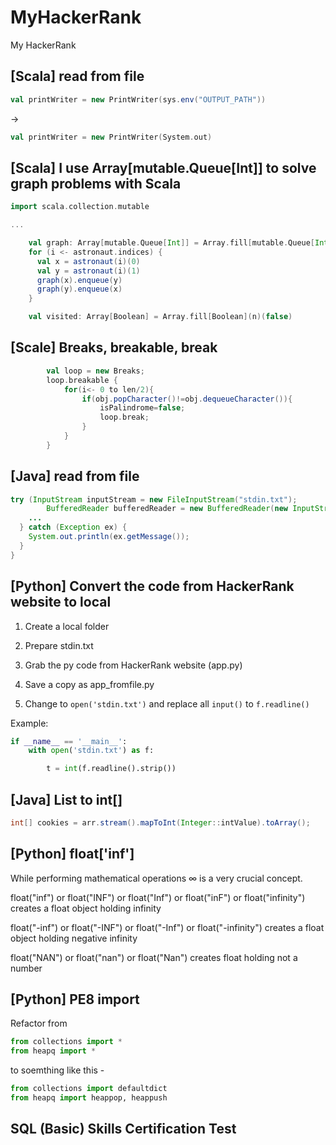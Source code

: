 # MyHackerRank

My HackerRank

## [Scala] read from file

```scala
val printWriter = new PrintWriter(sys.env("OUTPUT_PATH"))
```

->

```scala
val printWriter = new PrintWriter(System.out)
```

## [Scala] I use Array[mutable.Queue[Int]] to solve graph problems with Scala

```scala
import scala.collection.mutable

...

    val graph: Array[mutable.Queue[Int]] = Array.fill[mutable.Queue[Int]](n)(mutable.Queue[Int]())
    for (i <- astronaut.indices) {
      val x = astronaut(i)(0)
      val y = astronaut(i)(1)
      graph(x).enqueue(y)
      graph(y).enqueue(x)
    }

    val visited: Array[Boolean] = Array.fill[Boolean](n)(false)
```

## [Scale] Breaks, breakable, break

```scala
        val loop = new Breaks;
        loop.breakable {
            for(i<- 0 to len/2){
                if(obj.popCharacter()!=obj.dequeueCharacter()){
                    isPalindrome=false;
                    loop.break;
                }
            }
        }
```

## [Java] read from file

```java
try (InputStream inputStream = new FileInputStream("stdin.txt");
        BufferedReader bufferedReader = new BufferedReader(new InputStreamReader(inputStream));) {
    ...
  } catch (Exception ex) {
    System.out.println(ex.getMessage());
  }
}
```

## [Python] Convert the code from HackerRank website to local

1. Create a local folder

2. Prepare stdin.txt

3. Grab the py code from HackerRank website (app.py)

4. Save a copy as app_fromfile.py

5. Change to `open('stdin.txt')` and replace all `input()` to `f.readline()`

Example:

```python
if __name__ == '__main__':
    with open('stdin.txt') as f:

        t = int(f.readline().strip())
```

## [Java] List<Integer> to int[]

```java
int[] cookies = arr.stream().mapToInt(Integer::intValue).toArray();
```

## [Python] float['inf']

While performing mathematical operations ∞ is a very crucial concept.

float("inf") or float("INF") or float("Inf") or float("inF") or float("infinity") creates a float object holding infinity

float("-inf") or float("-INF") or float("-Inf") or float("-infinity") creates a float object holding negative infinity

float("NAN") or float("nan") or float("Nan") creates float holding not a number

## [Python] PE8 import

Refactor from

```python
from collections import *
from heapq import *
```

to soemthing like this -

```python
from collections import defaultdict
from heapq import heappop, heappush
```

## SQL (Basic) Skills Certification Test
